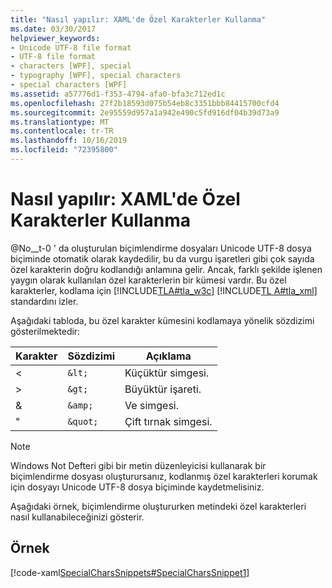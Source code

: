 ```yaml
---
title: "Nasıl yapılır: XAML'de Özel Karakterler Kullanma"
ms.date: 03/30/2017
helpviewer_keywords:
- Unicode UTF-8 file format
- UTF-8 file format
- characters [WPF], special
- typography [WPF], special characters
- special characters [WPF]
ms.assetid: a57776d1-f353-4794-afa0-bfa3c712ed1c
ms.openlocfilehash: 27f2b18593d075b54eb8c3351bbb84415700cfd4
ms.sourcegitcommit: 2e95559d957a1a942e490c5fd916df04b39d73a9
ms.translationtype: MT
ms.contentlocale: tr-TR
ms.lasthandoff: 10/16/2019
ms.locfileid: "72395800"
---
```

# <a name="how-to-use-special-characters-in-xaml"></a>Nasıl yapılır: XAML'de Özel Karakterler Kullanma
@No__t-0 ' da oluşturulan biçimlendirme dosyaları Unicode UTF-8 dosya biçiminde otomatik olarak kaydedilir, bu da vurgu işaretleri gibi çok sayıda özel karakterin doğru kodlandığı anlamına gelir. Ancak, farklı şekilde işlenen yaygın olarak kullanılan özel karakterlerin bir kümesi vardır. Bu özel karakterler, kodlama için [!INCLUDE[TLA#tla_w3c](../../../../includes/tlasharptla-w3c-md.md)] [!INCLUDE[TL A#tla_xml](../../../../includes/tlasharptla-xml-md.md)] standardını izler.  
  
 Aşağıdaki tabloda, bu özel karakter kümesini kodlamaya yönelik sözdizimi gösterilmektedir:  
  
|Karakter|Sözdizimi|Açıklama|  
|---------------|------------|-----------------|  
|<|`&lt;`|Küçüktür simgesi.|  
|>|`&gt;`|Büyüktür işareti.|  
|&|`&amp;`|Ve simgesi.|  
|"|`&quot;`|Çift tırnak simgesi.|  
  
> [!NOTE]
> Windows Not Defteri gibi bir metin düzenleyicisi kullanarak bir biçimlendirme dosyası oluşturursanız, kodlanmış özel karakterleri korumak için dosyayı Unicode UTF-8 dosya biçiminde kaydetmelisiniz.  
  
 Aşağıdaki örnek, biçimlendirme oluştururken metindeki özel karakterleri nasıl kullanabileceğinizi gösterir.  
  
## <a name="example"></a>Örnek  
 [!code-xaml[SpecialCharsSnippets#SpecialCharsSnippet1](~/samples/snippets/csharp/VS_Snippets_Wpf/SpecialCharsSnippets/CS/Window1.xaml#specialcharssnippet1)]

